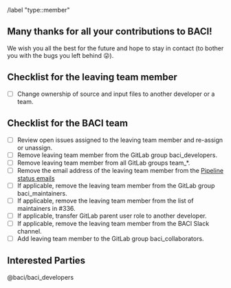 <!-- Set default label -->
/label "type::member"

<!---
Fill the Title field above with "Farewell FirstName LastName".
-->

<!---
Note that anything between these delimiters is a comment that will not appear in the issue description once created. Click on the Preview tab to see what everything will look like when you submit.
-->

<!---
Assignee: Assign this issue to the leaving developer.
-->

<!---
Labels: Assign the "team" label.
-->

## Many thanks for all your contributions to BACI!

We wish you all the best for the future and hope to stay in contact (to bother you with the bugs you left behind :stuck_out_tongue_winking_eye:).

<!---
Feel free to leave a personal email address if you want to stay reachable.
-->


## Checklist for the leaving team member
<!---
Tick the box as soon as a task is completed (either by inserting an "x" in edit mode or clicking on it in view mode).
-->
- [ ] Change ownership of source and input files to another developer or a team.


## Checklist for the BACI team
<!---
Tick the box as soon as a task is completed (either by inserting an "x" in edit mode or clicking on it in view mode).
-->
- [ ] Review open issues assigned to the leaving team member and re-assign or unassign.
- [ ] Remove leaving team member from the GitLab group baci_developers.
- [ ] Remove leaving team member from all GitLab groups team_*.
- [ ] Remove the email address of the leaving team member from the [Pipeline status emails](https://gitlab.lrz.de/baci/baci/-/settings/integrations/pipelines_email/edit)
- [ ] If applicable, remove the leaving team member from the GitLab group baci_maintainers.
- [ ] If applicable, remove the leaving team member from the list of maintainers in #336.
- [ ] If applicable, transfer GitLab parent user role to another developer.
- [ ] If applicable, remove the leaving team member from the BACI Slack channel.
- [ ] Add leaving team member to the GitLab group baci_collaborators.

## Interested Parties
<!---
If there's anyone particular you think should be notified, feel free to @mention them here.
-->
@baci/baci_developers
